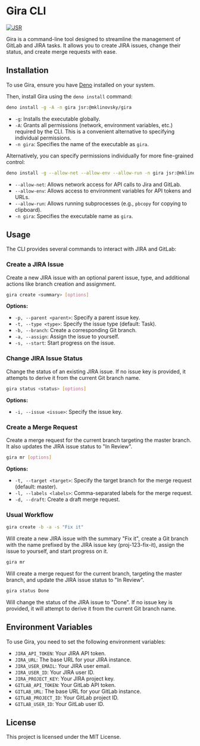 # Gira CLI

[![JSR](https://jsr.io/badges/@mklinovsky/gira)](https://jsr.io/@mklinovsky/gira)

Gira is a command-line tool designed to streamline the management of GitLab and
JIRA tasks. It allows you to create JIRA issues, change their status, and create
merge requests with ease.

## Installation

To use Gira, ensure you have [Deno](https://deno.com/) installed on your system.

Then, install Gira using the `deno install` command:

```bash
deno install -g -A -n gira jsr:@mklinovsky/gira
```

- `-g`: Installs the executable globally.
- `-A`: Grants all permissions (network, environment variables, etc.) required
  by the CLI. This is a convenient alternative to specifying individual
  permissions.
- `-n gira`: Specifies the name of the executable as `gira`.

Alternatively, you can specify permissions individually for more fine-grained
control:

```bash
deno install -g --allow-net --allow-env --allow-run -n gira jsr:@mklinovsky/gira
```

- `--allow-net`: Allows network access for API calls to Jira and GitLab.
- `--allow-env`: Allows access to environment variables for API tokens and URLs.
- `--allow-run`: Allows running subprocesses (e.g., `pbcopy` for copying to
  clipboard).
- `-n gira`: Specifies the executable name as `gira`.

## Usage

The CLI provides several commands to interact with JIRA and GitLab:

### Create a JIRA Issue

Create a new JIRA issue with an optional parent issue, type, and additional
actions like branch creation and assignment.

```bash
gira create <summary> [options]
```

**Options:**

- `-p, --parent <parent>`: Specify a parent issue key.
- `-t, --type <type>`: Specify the issue type (default: Task).
- `-b, --branch`: Create a corresponding Git branch.
- `-a, --assign`: Assign the issue to yourself.
- `-s, --start`: Start progress on the issue.

### Change JIRA Issue Status

Change the status of an existing JIRA issue. If no issue key is provided, it
attempts to derive it from the current Git branch name.

```bash
gira status <status> [options]
```

**Options:**

- `-i, --issue <issue>`: Specify the issue key.

### Create a Merge Request

Create a merge request for the current branch targeting the master branch. It
also updates the JIRA issue status to "In Review".

```bash
gira mr [options]
```

**Options:**

- `-t, --target <target>`: Specify the target branch for the merge request
  (default: master).
- `-l, --labels <labels>`: Comma-separated labels for the merge request.
- `-d, --draft`: Create a draft merge request.

### Usual Workflow

```bash
gira create -b -a -s "Fix it"
```

Will create a new JIRA issue with the summary "Fix it", create a Git branch with
the name prefixed by the JIRA issue key (proj-123-fix-it), assign the issue to
yourself, and start progress on it.

```bash
gira mr
```

Will create a merge request for the current branch, targeting the master branch,
and update the JIRA issue status to "In Review".

```bash
gira status Done
```

Will change the status of the JIRA issue to "Done". If no issue key is provided,
it will attempt to derive it from the current Git branch name.

## Environment Variables

To use Gira, you need to set the following environment variables:

- `JIRA_API_TOKEN`: Your JIRA API token.
- `JIRA_URL`: The base URL for your JIRA instance.
- `JIRA_USER_EMAIL`: Your JIRA user email.
- `JIRA_USER_ID`: Your JIRA user ID.
- `JIRA_PROJECT_KEY`: Your JIRA project key.
- `GITLAB_API_TOKEN`: Your GitLab API token.
- `GITLAB_URL`: The base URL for your GitLab instance.
- `GITLAB_PROJECT_ID`: Your GitLab project ID.
- `GITLAB_USER_ID`: Your GitLab user ID.

## License

This project is licensed under the MIT License.
